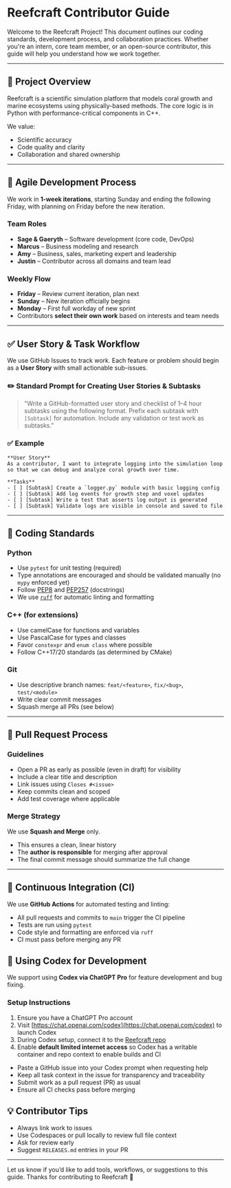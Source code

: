 # Reefcraft Contributor Guide

Welcome to the Reefcraft Project! This document outlines our coding standards, development process, and collaboration practices. Whether you're an intern, core team member, or an open-source contributor, this guide will help you understand how we work together.

---

## 🌊 Project Overview
Reefcraft is a scientific simulation platform that models coral growth and marine ecosystems using physically-based methods. The core logic is in Python with performance-critical components in C++.

We value:
- Scientific accuracy
- Code quality and clarity
- Collaboration and shared ownership

---

## 🔁 Agile Development Process
We work in **1-week iterations**, starting Sunday and ending the following Friday, with planning on Friday before the new iteration.

### Team Roles
- **Sage & Gaeryth** – Software development (core code, DevOps)
- **Marcus** – Business modeling and research
- **Amy** – Business, sales, marketing expert and leadership
- **Justin** – Contributor across all domains and team lead

### Weekly Flow
- **Friday** – Review current iteration, plan next
- **Sunday** – New iteration officially begins
- **Monday** – First full workday of new sprint
- Contributors **select their own work** based on interests and team needs

---

## ✅ User Story & Task Workflow
We use GitHub Issues to track work. Each feature or problem should begin as a **User Story** with small actionable sub-issues.

### ✏️ Standard Prompt for Creating User Stories & Subtasks
> "Write a GitHub-formatted user story and checklist of 1–4 hour subtasks using the following format. Prefix each subtask with `[Subtask]` for automation. Include any validation or test work as subtasks."

### ✅ Example
```
**User Story**
As a contributor, I want to integrate logging into the simulation loop so that we can debug and analyze coral growth over time.

**Tasks**
- [ ] [Subtask] Create a `logger.py` module with basic logging config
- [ ] [Subtask] Add log events for growth step and voxel updates
- [ ] [Subtask] Write a test that asserts log output is generated
- [ ] [Subtask] Validate logs are visible in console and saved to file
```

---

## 🔧 Coding Standards

### Python
- Use `pytest` for unit testing (required)
- Type annotations are encouraged and should be validated manually (no `mypy` enforced yet)
- Follow [PEP8](https://peps.python.org/pep-0008/) and [PEP257](https://peps.python.org/pep-0257/) (docstrings)
- We use [`ruff`](https://docs.astral.sh/ruff/) for automatic linting and formatting

### C++ (for extensions)
- Use camelCase for functions and variables
- Use PascalCase for types and classes
- Favor `constexpr` and `enum class` where possible
- Follow C++17/20 standards (as determined by CMake)

### Git
- Use descriptive branch names: `feat/<feature>`, `fix/<bug>`, `test/<module>`
- Write clear commit messages
- Squash merge all PRs (see below)

---

## 🔀 Pull Request Process

### Guidelines
- Open a PR as early as possible (even in draft) for visibility
- Include a clear title and description
- Link issues using `Closes #<issue>`
- Keep commits clean and scoped
- Add test coverage where applicable

### Merge Strategy
We use **Squash and Merge** only.
- This ensures a clean, linear history
- The **author is responsible** for merging after approval
- The final commit message should summarize the full change

---

## 🔁 Continuous Integration (CI)
We use **GitHub Actions** for automated testing and linting:

- All pull requests and commits to `main` trigger the CI pipeline
- Tests are run using `pytest`
- Code style and formatting are enforced via `ruff`
- CI must pass before merging any PR

## 🤖 Using Codex for Development
We support using **Codex via ChatGPT Pro** for feature development and bug fixing.

### Setup Instructions
1. Ensure you have a ChatGPT Pro account
2. Visit [https://chat.openai.com/codex](https://chat.openai.com/codex) to launch Codex
3. During Codex setup, connect it to the [Reefcraft repo](https://github.com/TheReefcraftProject/reefcraft)
4. Enable **default limited internet access** so Codex has a writable container and repo context to enable builds and CI
- Paste a GitHub issue into your Codex prompt when requesting help
- Keep all task context in the issue for transparency and traceability
- Submit work as a pull request (PR) as usual
- Ensure all CI checks pass before merging

## 💡 Contributor Tips
- Always link work to issues
- Use Codespaces or pull locally to review full file context
- Ask for review early
- Suggest `RELEASES.md` entries in your PR

---

Let us know if you’d like to add tools, workflows, or suggestions to this guide. Thanks for contributing to Reefcraft 🪸
